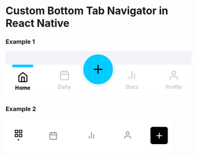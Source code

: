 # Custom Bottom Tab Navigator in React Native

### Example 1

<img src="assets/bottomtab.png"/>

### Example 2

![tabNav](assets/btt.png)
